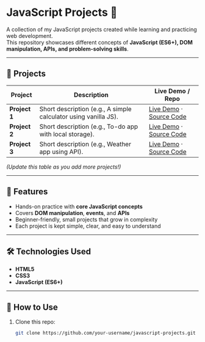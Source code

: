 # JavaScript Projects 🚀  

A collection of my JavaScript projects created while learning and practicing web development.  
This repository showcases different concepts of **JavaScript (ES6+), DOM manipulation, APIs, and problem-solving skills**.  

---

## 📂 Projects  

| Project | Description | Live Demo / Repo |
|---------|-------------|------------------|
| **Project 1** | Short description (e.g., A simple calculator using vanilla JS). | [Live Demo](#) · [Source Code](#) |
| **Project 2** | Short description (e.g., To-do app with local storage). | [Live Demo](#) · [Source Code](#) |
| **Project 3** | Short description (e.g., Weather app using API). | [Live Demo](#) · [Source Code](#) |

*(Update this table as you add more projects!)*  

---

## 🎯 Features  

- Hands-on practice with **core JavaScript concepts**  
- Covers **DOM manipulation**, **events**, and **APIs**  
- Beginner-friendly, small projects that grow in complexity  
- Each project is kept simple, clear, and easy to understand  

---

## 🛠️ Technologies Used  

- **HTML5**  
- **CSS3**  
- **JavaScript (ES6+)**  

---

## 🚀 How to Use  

1. Clone this repo:  
   ```bash
   git clone https://github.com/your-username/javascript-projects.git
